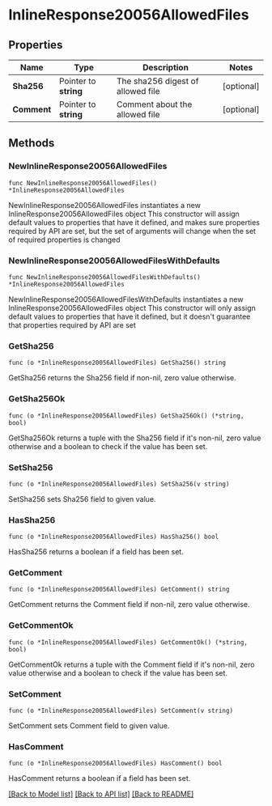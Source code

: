 # InlineResponse20056AllowedFiles

## Properties

Name | Type | Description | Notes
------------ | ------------- | ------------- | -------------
**Sha256** | Pointer to **string** | The sha256 digest of allowed file | [optional] 
**Comment** | Pointer to **string** | Comment about the allowed file | [optional] 

## Methods

### NewInlineResponse20056AllowedFiles

`func NewInlineResponse20056AllowedFiles() *InlineResponse20056AllowedFiles`

NewInlineResponse20056AllowedFiles instantiates a new InlineResponse20056AllowedFiles object
This constructor will assign default values to properties that have it defined,
and makes sure properties required by API are set, but the set of arguments
will change when the set of required properties is changed

### NewInlineResponse20056AllowedFilesWithDefaults

`func NewInlineResponse20056AllowedFilesWithDefaults() *InlineResponse20056AllowedFiles`

NewInlineResponse20056AllowedFilesWithDefaults instantiates a new InlineResponse20056AllowedFiles object
This constructor will only assign default values to properties that have it defined,
but it doesn't guarantee that properties required by API are set

### GetSha256

`func (o *InlineResponse20056AllowedFiles) GetSha256() string`

GetSha256 returns the Sha256 field if non-nil, zero value otherwise.

### GetSha256Ok

`func (o *InlineResponse20056AllowedFiles) GetSha256Ok() (*string, bool)`

GetSha256Ok returns a tuple with the Sha256 field if it's non-nil, zero value otherwise
and a boolean to check if the value has been set.

### SetSha256

`func (o *InlineResponse20056AllowedFiles) SetSha256(v string)`

SetSha256 sets Sha256 field to given value.

### HasSha256

`func (o *InlineResponse20056AllowedFiles) HasSha256() bool`

HasSha256 returns a boolean if a field has been set.

### GetComment

`func (o *InlineResponse20056AllowedFiles) GetComment() string`

GetComment returns the Comment field if non-nil, zero value otherwise.

### GetCommentOk

`func (o *InlineResponse20056AllowedFiles) GetCommentOk() (*string, bool)`

GetCommentOk returns a tuple with the Comment field if it's non-nil, zero value otherwise
and a boolean to check if the value has been set.

### SetComment

`func (o *InlineResponse20056AllowedFiles) SetComment(v string)`

SetComment sets Comment field to given value.

### HasComment

`func (o *InlineResponse20056AllowedFiles) HasComment() bool`

HasComment returns a boolean if a field has been set.


[[Back to Model list]](../README.md#documentation-for-models) [[Back to API list]](../README.md#documentation-for-api-endpoints) [[Back to README]](../README.md)


